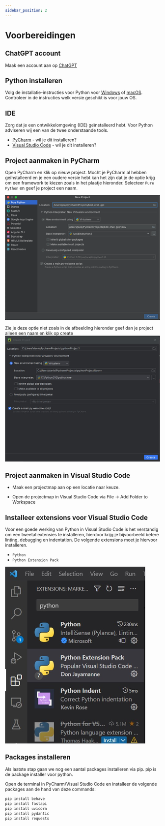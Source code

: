 ```yaml
---
sidebar_position: 2
---
```


# Voorbereidingen

## ChatGPT account
Maak een account aan op [ChatGPT](https://chat.openai.com/)


## Python installeren
Volg de installatie-instructies voor Python voor [Windows](https://www.digitalocean.com/community/tutorials/install-python-windows-10) of [macOS](https://www.makeuseof.com/how-to-install-python-on-mac/). Controleer in de instructies welk versie geschikt is voor jouw OS.

## IDE
Zorg dat je een ontwikkelomgeving (IDE) geïnstalleerd hebt. Voor Python adviseren wij een van de twee onderstaande tools.
- [PyCharm](https://www.jetbrains.com/pycharm/download) - wil je dit installeren?
- [Visual Studio Code](https://code.visualstudio.com/Download) - wil je dit installeren? 

## Project aanmaken in PyCharm
Open PyCharm en klik op nieuw project. Mocht je PyCharm al hebben geïnstalleerd en je een oudere versie hebt kan het zijn dat je de optie krijg om een framework te kiezen zoals in het plaatje hieronder. Selecteer `Pure Python` en geef je project een naam.

![project.png](project.png)


Zie je deze optie niet zoals in de afbeelding hieronder geef dan je project alleen een naam en klik op create
![project2.jpg](project2.jpg)

## Project aanmaken in Visual Studio Code
- Maak een projectmap aan op een locatie naar keuze. 

- Open de projectmap in Visual Studio Code via File -> Add Folder to Workspace

## Installeer extensions voor Visual Studio Code
Voor een goede werking van Python in Visual Studio Code is het verstandig om een tweetal extensies te installeren, hierdoor krijg je bijvoorbeeld betere linting, debugging en indentation. 
De volgende extensions moet je hiervoor installeren.
- `Python`
- `Python Extension Pack`

![extension-python.jpg](extension-python.jpg)

##  Packages installeren 
Als laatste stap gaan we nog een aantal packages installeren via pip. pip is de package installer voor python. 

Open de terminal in PyCharm/Visual Studio Code en installeer de volgende packages aan de hand van deze commands:
```
pip install behave
pip install fastapi
pip install uvicorn
pip install pydantic
pip install requests
```
